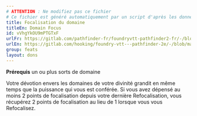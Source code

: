 ```yaml
---
# ATTENTION : Ne modifiez pas ce fichier
# Ce fichier est généré automatiquement par un script d'après les données du module Foundry VTT officiel et de sa traduction
title: Focalisation du domaine
titleEn: Domain Focus
id: vVhgYkOU9mPTGTxF
urlFr: https://gitlab.com/pathfinder-fr/foundryvtt-pathfinder2-fr/-/blob/master/data/feats/vVhgYkOU9mPTGTxF.htm
urlEn: https://gitlab.com/hooking/foundry-vtt---pathfinder-2e/-/blob/master/packs/data/feats.db/domain-focus.json
group: feats
layout: dons
---
```

**Prérequis** un ou plus sorts de domaine

Votre dévotion envers les domaines de votre divinité grandit en même temps que la puissance qui vous est conférée. Si vous avez dépensé au moins 2 points de focalisation depuis votre dernière Refocalisation, vous récupérez 2 points de focalisation au lieu de 1 lorsque vous vous Refocalisez.



